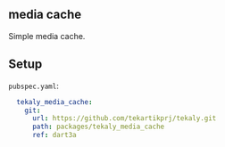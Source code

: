 ## media cache

Simple media cache.

## Setup

`pubspec.yaml`:

```yaml
  tekaly_media_cache:
    git:
      url: https://github.com/tekartikprj/tekaly.git
      path: packages/tekaly_media_cache
      ref: dart3a
```